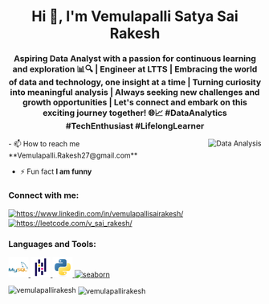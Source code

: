 <h1 align="center">Hi 👋, I'm Vemulapalli Satya Sai Rakesh</h1>
<h3 align="center">Aspiring Data Analyst with a passion for continuous learning and exploration 📊🔍 | Engineer at LTTS | Embracing the world of data and technology, one insight at a time | Turning curiosity into meaningful analysis | Always seeking new challenges and growth opportunities | Let's connect and embark on this exciting journey together! 🌐📈 #DataAnalytics #TechEnthusiast #LifelongLearner</h3>

<img align="right" alt="Data Analysis" src="https://www.google.com/url?sa=i&url=https%3A%2F%2Fwww.pinterest.com%2Fpin%2Fisometric-data-analysis-by-oleksii-kolosov--326299935502160715%2F&psig=AOvVaw3Eu9lej5RidC6zd7cJ4sb0&ust=1692185596342000&source=images&cd=vfe&opi=89978449&ved=0CBAQjRxqFwoTCJjJnd3I3oADFQAAAAAdAAAAABBQ">
- 📫 How to reach me **Vemulapalli.Rakesh27@gmail.com**

- ⚡ Fun fact **I am funny**

<h3 align="left">Connect with me:</h3>
<p align="left">
<a href="https://linkedin.com/in/https://www.linkedin.com/in/vemulapallisairakesh/" target="blank"><img align="center" src="https://raw.githubusercontent.com/rahuldkjain/github-profile-readme-generator/master/src/images/icons/Social/linked-in-alt.svg" alt="https://www.linkedin.com/in/vemulapallisairakesh/" height="30" width="40" /></a>
<a href="https://www.leetcode.com/https://leetcode.com/v_sai_rakesh/" target="blank"><img align="center" src="https://raw.githubusercontent.com/rahuldkjain/github-profile-readme-generator/master/src/images/icons/Social/leet-code.svg" alt="https://leetcode.com/v_sai_rakesh/" height="30" width="40" /></a>
</p>

<h3 align="left">Languages and Tools:</h3>
<p align="left"> <a href="https://www.mysql.com/" target="_blank" rel="noreferrer"> <img src="https://raw.githubusercontent.com/devicons/devicon/master/icons/mysql/mysql-original-wordmark.svg" alt="mysql" width="40" height="40"/> </a> <a href="https://pandas.pydata.org/" target="_blank" rel="noreferrer"> <img src="https://raw.githubusercontent.com/devicons/devicon/2ae2a900d2f041da66e950e4d48052658d850630/icons/pandas/pandas-original.svg" alt="pandas" width="40" height="40"/> </a> <a href="https://www.python.org" target="_blank" rel="noreferrer"> <img src="https://raw.githubusercontent.com/devicons/devicon/master/icons/python/python-original.svg" alt="python" width="40" height="40"/> </a> <a href="https://seaborn.pydata.org/" target="_blank" rel="noreferrer"> <img src="https://seaborn.pydata.org/_images/logo-mark-lightbg.svg" alt="seaborn" width="40" height="40"/> </a> </p>

<p><img align="left" src="https://github-readme-stats.vercel.app/api/top-langs?username=vemulapallirakesh&show_icons=true&locale=en&layout=compact" alt="vemulapallirakesh" /></p>

<p>&nbsp;<img align="center" src="https://github-readme-stats.vercel.app/api?username=vemulapallirakesh&show_icons=true&locale=en" alt="vemulapallirakesh" /></p>

